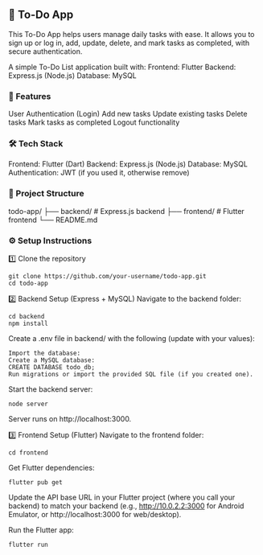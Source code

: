 ## 📝 To-Do App
This To-Do App helps users manage daily tasks with ease. It allows you to sign up or log in, add, update, delete, and mark tasks as completed, with secure authentication.

A simple To-Do List application built with:
Frontend: Flutter
Backend: Express.js (Node.js)
Database: MySQL

### 🚀 Features
User Authentication (Login)
Add new tasks
Update existing tasks
Delete tasks
Mark tasks as completed
Logout functionality

### 🛠️ Tech Stack
Frontend: Flutter (Dart)
Backend: Express.js (Node.js)
Database: MySQL
Authentication: JWT (if you used it, otherwise remove)

### 📂 Project Structure
todo-app/
├── backend/         # Express.js backend
├── frontend/        # Flutter frontend
└── README.md

### ⚙️ Setup Instructions
1️⃣ Clone the repository
```
git clone https://github.com/your-username/todo-app.git
cd todo-app
```

2️⃣ Backend Setup (Express + MySQL)
Navigate to the backend folder:
```
cd backend
npm install
```
Create a .env file in backend/ with the following (update with your values):
```
Import the database:
Create a MySQL database:
CREATE DATABASE todo_db;
Run migrations or import the provided SQL file (if you created one).
```

Start the backend server:
```
node server
```
Server runs on http://localhost:3000.

3️⃣ Frontend Setup (Flutter)
Navigate to the frontend folder:
```
cd frontend
```

Get Flutter dependencies:
```
flutter pub get
```
Update the API base URL in your Flutter project (where you call your backend) to match your backend (e.g., http://10.0.2.2:3000 for Android Emulator, or http://localhost:3000 for web/desktop).

Run the Flutter app:
```
flutter run
```